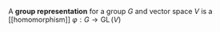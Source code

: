 A **group representation** for a group $G$ and vector space $V$ is a [[homomorphism]] $\varphi: G \to \operatorname{GL}(V)$